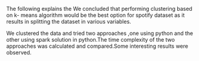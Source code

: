The following explains the We concluded that performing clustering based on k- means algorithm would be the best option for spotify dataset as it results in splitting the dataset in various variables.

We clustered the data and tried two approaches ,one using python and the other using spark solution in python.The time complexity of the two approaches was calculated and compared.Some interesting results were observed.
